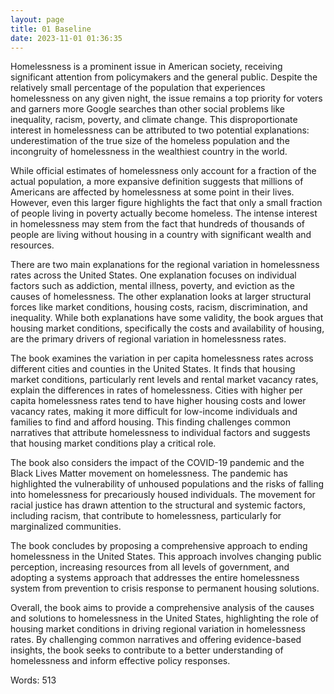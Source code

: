 ```yaml
---
layout: page
title: 01 Baseline
date: 2023-11-01 01:36:35
---
```

Homelessness is a prominent issue in American society, receiving significant attention from policymakers and the general public. Despite the relatively small percentage of the population that experiences homelessness on any given night, the issue remains a top priority for voters and garners more Google searches than other social problems like inequality, racism, poverty, and climate change. This disproportionate interest in homelessness can be attributed to two potential explanations: underestimation of the true size of the homeless population and the incongruity of homelessness in the wealthiest country in the world.

While official estimates of homelessness only account for a fraction of the actual population, a more expansive definition suggests that millions of Americans are affected by homelessness at some point in their lives. However, even this larger figure highlights the fact that only a small fraction of people living in poverty actually become homeless. The intense interest in homelessness may stem from the fact that hundreds of thousands of people are living without housing in a country with significant wealth and resources.

There are two main explanations for the regional variation in homelessness rates across the United States. One explanation focuses on individual factors such as addiction, mental illness, poverty, and eviction as the causes of homelessness. The other explanation looks at larger structural forces like market conditions, housing costs, racism, discrimination, and inequality. While both explanations have some validity, the book argues that housing market conditions, specifically the costs and availability of housing, are the primary drivers of regional variation in homelessness rates.

The book examines the variation in per capita homelessness rates across different cities and counties in the United States. It finds that housing market conditions, particularly rent levels and rental market vacancy rates, explain the differences in rates of homelessness. Cities with higher per capita homelessness rates tend to have higher housing costs and lower vacancy rates, making it more difficult for low-income individuals and families to find and afford housing. This finding challenges common narratives that attribute homelessness to individual factors and suggests that housing market conditions play a critical role.

The book also considers the impact of the COVID-19 pandemic and the Black Lives Matter movement on homelessness. The pandemic has highlighted the vulnerability of unhoused populations and the risks of falling into homelessness for precariously housed individuals. The movement for racial justice has drawn attention to the structural and systemic factors, including racism, that contribute to homelessness, particularly for marginalized communities.

The book concludes by proposing a comprehensive approach to ending homelessness in the United States. This approach involves changing public perception, increasing resources from all levels of government, and adopting a systems approach that addresses the entire homelessness system from prevention to crisis response to permanent housing solutions.

Overall, the book aims to provide a comprehensive analysis of the causes and solutions to homelessness in the United States, highlighting the role of housing market conditions in driving regional variation in homelessness rates. By challenging common narratives and offering evidence-based insights, the book seeks to contribute to a better understanding of homelessness and inform effective policy responses.

Words: 513